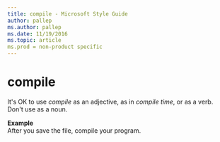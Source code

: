 ```yaml
---
title: compile - Microsoft Style Guide
author: pallep
ms.author: pallep
ms.date: 11/19/2016
ms.topic: article
ms.prod = non-product specific
---
```


# compile

It's OK to use *compile* as an adjective, as in *compile time*, or as a verb. Don't use as a noun.

**Example**   
After you save the file, compile your program. 
